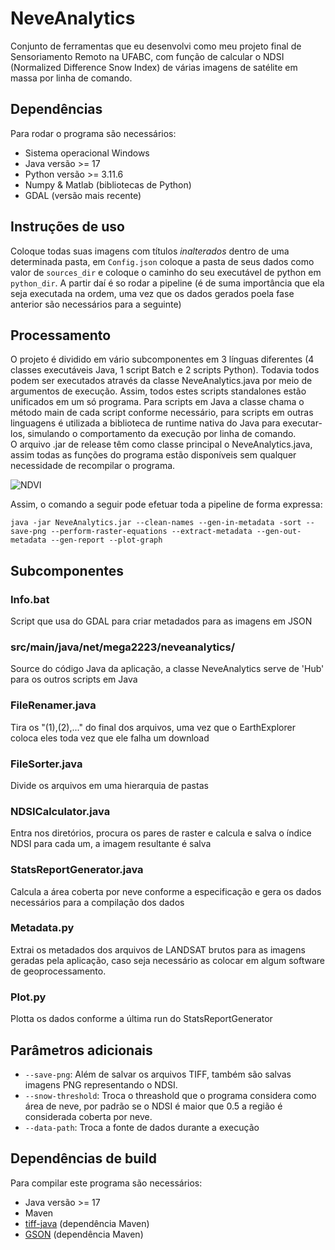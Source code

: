 # NeveAnalytics

Conjunto de ferramentas que eu desenvolvi como meu projeto final de Sensoriamento Remoto na UFABC, com função de calcular o NDSI (Normalized Difference Snow Index) de várias imagens de satélite em massa por linha de comando.

## Dependências
Para rodar o programa são necessários: 
- Sistema operacional Windows
- Java versão >= 17
- Python versão >= 3.11.6
- Numpy & Matlab (bibliotecas de Python)
- GDAL (versão mais recente)

## Instruções de uso
Coloque todas suas imagens com títulos _inalterados_ dentro de uma determinada pasta, em `Config.json` coloque a pasta de seus dados como valor de `sources_dir` e coloque o caminho do seu executável de python em `python_dir`. A partir daí é so rodar a pipeline (é de suma importância que ela seja executada na ordem, uma vez que os dados gerados poela fase anterior são necessários para a seguinte) 

## Processamento

O projeto é dividido em vário subcomponentes em 3 línguas diferentes (4 classes executáveis Java, 1 script Batch e 2 scripts Python). Todavia todos podem ser executados através da classe NeveAnalytics.java por meio de argumentos de execução. Assim, todos estes scripts standalones estão unificados em um só programa. Para scripts em Java a classe chama o método main de cada script conforme necessário, para scripts em outras linguagens é utilizada a biblioteca de runtime nativa do Java para executar-los, simulando o comportamento da execução por linha de comando.  
O arquivo .jar de release têm como classe principal o NeveAnalytics.java, assim todas as funções do programa estão disponíveis sem qualquer necessidade de recompilar o programa.  

![NDVI](https://github.com/Mega2223/NeveAnalytics/assets/59067466/b3b4256f-af22-40f8-a2bb-8d1bfa3d197e)

Assim, o comando a seguir pode efetuar toda a pipeline de forma expressa: 
```
java -jar NeveAnalytics.jar --clean-names --gen-in-metadata -sort --save-png --perform-raster-equations --extract-metadata --gen-out-metadata --gen-report --plot-graph
```

## Subcomponentes

### Info.bat 
Script que usa do GDAL para criar metadados para as imagens em JSON

### src/main/java/net/mega2223/neveanalytics/
Source do código Java da aplicação, a classe NeveAnalytics serve de 'Hub' para os outros scripts em Java

### FileRenamer.java
Tira os "(1),(2),..." do final dos arquivos, uma vez que o EarthExplorer coloca eles toda vez que ele falha um download

### FileSorter.java
Divide os arquivos em uma hierarquia de pastas

### NDSICalculator.java
Entra nos diretórios, procura os pares de raster e calcula e salva o índice NDSI para cada um, a imagem resultante é salva

### StatsReportGenerator.java
Calcula a área coberta por neve conforme a especificação e gera os dados necessários para a compilação dos dados

### Metadata.py
Extrai os metadados dos arquivos de LANDSAT brutos para as imagens geradas pela aplicação, caso seja necessário as colocar em algum software de geoprocessamento.

### Plot.py
Plotta os dados conforme a última run do StatsReportGenerator

## Parâmetros adicionais
- `--save-png`: Além de salvar os arquivos TIFF, também são salvas imagens PNG representando o NDSI.
- `--snow-threshold`: Troca o threashold que o programa considera como área de neve, por padrão se o NDSI é maior que 0.5 a região é considerada coberta por neve.
- `--data-path`: Troca a fonte de dados durante a execução

## Dependências de build
Para compilar este programa são necessários: 
- Java versão >= 17
- Maven
- [tiff-java](https://github.com/ngageoint/tiff-java) (dependência Maven)
- [GSON](https://github.com/google/gson) (dependência Maven)

